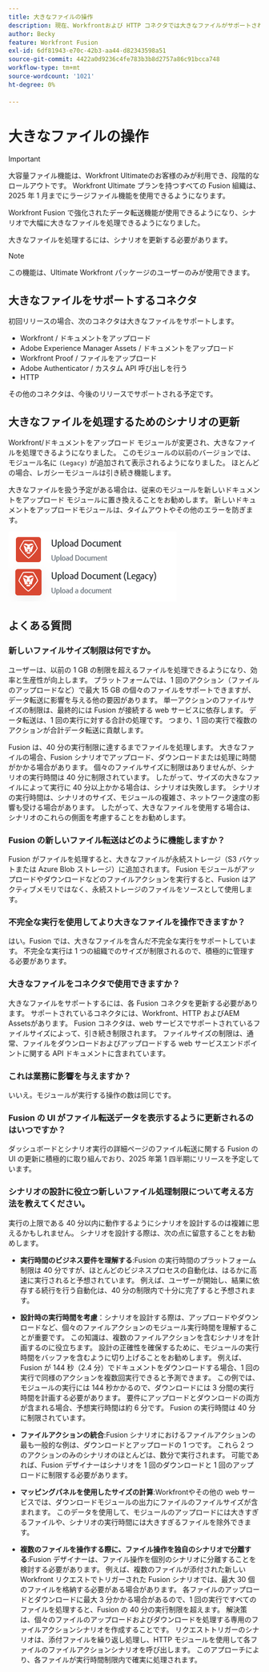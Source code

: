 ```yaml
---
title: 大きなファイルの操作
description: 現在、Workfrontおよび HTTP コネクタでは大きなファイルがサポートされています。
author: Becky
feature: Workfront Fusion
exl-id: 6df81943-e70c-42b3-aa44-d82343598a51
source-git-commit: 4422a0d9236c4fe783b3b8d2757a86c91bcca748
workflow-type: tm+mt
source-wordcount: '1021'
ht-degree: 0%

---
```


# 大きなファイルの操作

>[!IMPORTANT]
>
>大容量ファイル機能は、Workfront Ultimateのお客様のみが利用でき、段階的なロールアウトです。 Workfront Ultimate プランを持つすべての Fusion 組織は、2025 年 1 月までにラージファイル機能を使用できるようになります。

Workfront Fusion で強化されたデータ転送機能が使用できるようになり、シナリオで大幅に大きなファイルを処理できるようになりました。

大きなファイルを処理するには、シナリオを更新する必要があります。

>[!NOTE]
>
>この機能は、Ultimate Workfront パッケージのユーザーのみが使用できます。

## 大きなファイルをサポートするコネクタ

初回リリースの場合、次のコネクタは大きなファイルをサポートします。

* Workfront / ドキュメントをアップロード
* Adobe Experience Manager Assets / ドキュメントをアップロード
* Workfront Proof / ファイルをアップロード
* Adobe Authenticator / カスタム API 呼び出しを行う
* HTTP

その他のコネクタは、今後のリリースでサポートされる予定です。

## 大きなファイルを処理するためのシナリオの更新

Workfront/ドキュメントをアップロード モジュールが変更され、大きなファイルを処理できるようになりました。 このモジュールの以前のバージョンでは、モジュール名に `(Legacy)` が追加されて表示されるようになりました。 ほとんどの場合、レガシーモジュールは引き続き機能します。

大きなファイルを扱う予定がある場合は、従来のモジュールを新しいドキュメントをアップロード モジュールに置き換えることをお勧めします。 新しいドキュメントをアップロードモジュールは、タイムアウトやその他のエラーを防ぎます。

![ドキュメントをアップロード](assets/new-upload-document.png)

## よくある質問

### 新しいファイルサイズ制限は何ですか。

ユーザーは、以前の 1 GB の制限を超えるファイルを処理できるようになり、効率と生産性が向上します。  プラットフォームでは、1 回のアクション（ファイルのアップロードなど）で最大 15 GB の個々のファイルをサポートできますが、データ転送に影響を与える他の要因があります。 単一アクションのファイルサイズの制限は、最終的には Fusion が接続する web サービスに依存します。 データ転送は、1 回の実行に対する合計の処理です。 つまり、1 回の実行で複数のアクションが合計データ転送に貢献します。

Fusion は、40 分の実行制限に達するまでファイルを処理します。 大きなファイルの場合、Fusion シナリオでアップロード、ダウンロードまたは処理に時間がかかる場合があります。 個々のファイルサイズに制限はありませんが、シナリオの実行時間は 40 分に制限されています。 したがって、サイズの大きなファイルによって実行に 40 分以上かかる場合は、シナリオは失敗します。 シナリオの実行時間は、シナリオのサイズ、モジュールの複雑さ、ネットワーク速度の影響も受ける場合があります。 したがって、大きなファイルを使用する場合は、シナリオのこれらの側面を考慮することをお勧めします。

### Fusion の新しいファイル転送はどのように機能しますか？

Fusion がファイルを処理すると、大きなファイルが永続ストレージ（S3 バケットまたは Azure Blob ストレージ）に追加されます。 Fusion モジュールがアップロードやダウンロードなどのファイルアクションを実行すると、Fusion はアクティブメモリではなく、永続ストレージのファイルをソースとして使用します。

### 不完全な実行を使用してより大きなファイルを操作できますか？

はい。Fusion では、大きなファイルを含んだ不完全な実行をサポートしています。 不完全な実行は 1 つの組織でのサイズが制限されるので、積極的に管理する必要があります。

### 大きなファイルをコネクタで使用できますか？

大きなファイルをサポートするには、各 Fusion コネクタを更新する必要があります。 サポートされているコネクタには、Workfront、HTTP およびAEM Assetsがあります。 Fusion コネクタは、web サービスでサポートされているファイルサイズによって、引き続き制限されます。 ファイルサイズの制限は、通常、ファイルをダウンロードおよびアップロードする web サービスエンドポイントに関する API ドキュメントに含まれています。

### これは業務に影響を与えますか？

いいえ。モジュールが実行する操作の数は同じです。

### Fusion の UI がファイル転送データを表示するように更新されるのはいつですか？

ダッシュボードとシナリオ実行の詳細ページのファイル転送に関する Fusion の UI の更新に積極的に取り組んでおり、2025 年第 1 四半期にリリースを予定しています。

### シナリオの設計に役立つ新しいファイル処理制限について考える方法を教えてください。

実行の上限である 40 分以内に動作するようにシナリオを設計するのは複雑に思えるかもしれません。 シナリオを設計する際は、次の点に留意することをお勧めします。

* **実行時間のビジネス要件を理解する**:Fusion の実行時間のプラットフォーム制限は 40 分ですが、ほとんどのビジネスプロセスの自動化は、はるかに高速に実行されると予想されています。 例えば、ユーザーが開始し、結果に依存する続行を行う自動化は、40 分の制限内で十分に完了すると予想されます。
* **設計時の実行時間を考慮**：シナリオを設計する際は、アップロードやダウンロードなど、個々のファイルアクションのモジュール実行時間を理解することが重要です。 この知識は、複数のファイルアクションを含むシナリオを計画するのに役立ちます。  設計の正確性を確保するために、モジュールの実行時間をバッファを含むように切り上げることをお勧めします。
例えば、Fusion が 144 秒（2.4 分）でドキュメントをダウンロードする場合、1 回の実行で同様のアクションを複数回実行できると予測できます。 この例では、モジュールの実行には 144 秒かかるので、ダウンロードには 3 分間の実行時間を計画する必要があります。 要件にアップロードとダウンロードの両方が含まれる場合、予想実行時間は約 6 分です。 Fusion の実行時間は 40 分に制限されています。

* **ファイルアクションの統合**:Fusion シナリオにおけるファイルアクションの最も一般的な例は、ダウンロードとアップロードの 1 つです。 これら 2 つのアクションのみのシナリオのほとんどは、数分で実行されます。 可能であれば、Fusion デザイナーはシナリオを 1 回のダウンロードと 1 回のアップロードに制限する必要があります。

* **マッピングパネルを使用したサイズの計算**:Workfrontやその他の web サービスでは、ダウンロードモジュールの出力にファイルのファイルサイズが含まれます。 このデータを使用して、モジュールのアップロードには大きすぎるファイルや、シナリオの実行時間には大きすぎるファイルを除外できます。

* **複数のファイルを操作する際に、ファイル操作を独自のシナリオで分離する**:Fusion デザイナーは、ファイル操作を個別のシナリオに分離することを検討する必要があります。 例えば、複数のファイルが添付された新しいWorkfront リクエストでトリガーされた Fusion シナリオでは、最大 30 個のファイルを格納する必要がある場合があります。 各ファイルのアップロードとダウンロードに最大 3 分かかる場合があるので、1 回の実行ですべてのファイルを処理すると、Fusion の 40 分の実行制限を超えます。 解決策は、個々のファイルのアップロードおよびダウンロードを処理する専用のファイルアクションシナリオを作成することです。 リクエストトリガーのシナリオは、添付ファイルを繰り返し処理し、HTTP モジュールを使用して各ファイルのファイルアクションシナリオを呼び出します。 このアプローチにより、各ファイルが実行時間制限内で確実に処理されます。

<!--
## Connectors that do not support large files

Some Fusion connectors do not support large files. For these connectors, Fusion's total processing capacity for files is **1 GB**. 

This limit is based on a total memory cost. Every operation contributes to that cost. If a single file of 400 MB is downloaded and uploaded then the total cost to the file capacity would be 800 MB.

The following connectors do **not** support large files. 

* Archive
* Box
* Convert
* CSV
* Datastores
* Flow control
* FTP
* JSON
* JWT
* Markdown
* Math
* Microsoft Word templates
* MIME
* Microsoft SQL
* SFTP
* Adobe Acrobat Sign
* SOAP
* Tools
* XML

If a connector is not on this list, it does not support large files. For these connectors, Fusion's total processing capacity for files is **1 GB**. 

This limit is based on a total memory cost. Every operation contributes to that cost. If a single file of 400 MB is downloaded and uploaded then the total cost to the file capacity would be 800 MB.-->






<!--## Connectors that support large files

The following connectors support large files.

Workfront
HTTP
Webhooks
Salesforce
Microsoft Email
Workfront Proof
AEM Assets
Email
Slack
Jira
Microsoft Excel
SharePoint
Frame.io
Adobe PDF Services
Marketo
Azure Devops 
Google Email
Jira Server
Google Sheets
Microsoft OneDrive
ServiceNow 
AWS S3
Bynder
OneDrive Business
Adobe Authenticator
Google Drive
Microsoft Dynamics
Google Docs
NetSuite
Airtable
Azure AD
QuickBase 
Adobe Target
Adobe Campaign Classic
Microsoft Calendar
Workfront Planning
HubSpot CRM  
DropBox
Cloud Convert
Egnyte
Adobe Firefly
OpenAI / Chat GPT
Allocadia
Cvent
GitLab 
Google Team Drive
Google Calendar
Workfront SDL Managed Translation
Widen
Workfront Boards
Google Slides
Qualtrics
Microsoft Power BI
Adobe Photoshop
Anaplan
DocuSign 
MariaDB
Adobe Creative Cloud Libraries
Figma
AEM Forms
Datadog
GitHub 
Google Forms
Adobe I/O Events
Trello
Workday
Adobe Journey Optimizer
Adobe Lightroom


If a file is not on this list, it does not support large files. For these connectors, Fusion's total processing capacity for files is **1 GB**. 

This limit is based on a total memory cost. Every operation contributes to that cost. If a single file of 400 MB is downloaded and uploaded then the total cost to the file capacity would be 800 MB.

-->
